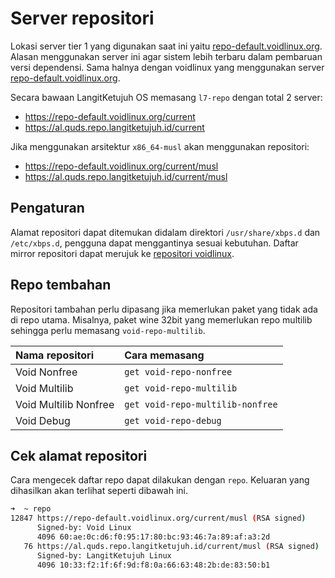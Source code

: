 # Server repositori

Lokasi server tier 1 yang digunakan saat ini yaitu [repo-default.voidlinux.org](https://repo-default.voidlinux.org). Alasan menggunakan server ini agar sistem lebih terbaru dalam pembaruan versi dependensi. Sama halnya dengan voidlinux yang menggunakan server [repo-default.voidlinux.org](https://repo-default.voidlinux.org).

Secara bawaan LangitKetujuh OS memasang `l7-repo` dengan total 2 server:

- <https://repo-default.voidlinux.org/current>
- <https://al.quds.repo.langitketujuh.id/current>

Jika menggunakan arsitektur `x86_64-musl` akan menggunakan repositori:

- <https://repo-default.voidlinux.org/current/musl>
- <https://al.quds.repo.langitketujuh.id/current/musl>

## Pengaturan

Alamat repositori dapat ditemukan didalam direktori `/usr/share/xbps.d` dan `/etc/xbps.d`, pengguna dapat menggantinya sesuai kebutuhan. Daftar mirror repositori dapat merujuk ke [repositori voidlinux](https://docs.voidlinux.org/xbps/repositories/mirrors/index.html).

## Repo tembahan

Repositori tambahan perlu dipasang jika memerlukan paket yang tidak ada di repo utama. Misalnya, paket wine 32bit yang memerlukan repo multilib sehingga perlu memasang `void-repo-multilib`.

| Nama repositori       | Cara memasang                     |
| :-------------------- | :-------------------------------- |
| Void Nonfree          | `get void-repo-nonfree`           |
| Void Multilib         | `get void-repo-multilib`          |
| Void Multilib Nonfree | `get void-repo-multilib-nonfree`  |
| Void Debug            | `get void-repo-debug`             |

## Cek alamat repositori

Cara mengecek daftar repo dapat dilakukan dengan `repo`. Keluaran yang dihasilkan akan terlihat seperti dibawah ini.

```sh
➜  ~ repo
12847 https://repo-default.voidlinux.org/current/musl (RSA signed)
      Signed-by: Void Linux
      4096 60:ae:0c:d6:f0:95:17:80:bc:93:46:7a:89:af:a3:2d
   76 https://al.quds.repo.langitketujuh.id/current/musl (RSA signed)
      Signed-by: LangitKetujuh Linux
      4096 10:33:f2:1f:6f:9d:f8:0a:66:63:48:2b:de:83:50:b1
```
